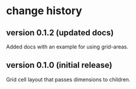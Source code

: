 # change history

## version 0.1.2 (updated docs)
Added docs with an example for using grid-areas.

## version 0.1.0 (initial release)
Grid cell layout that passes dimensions to children.